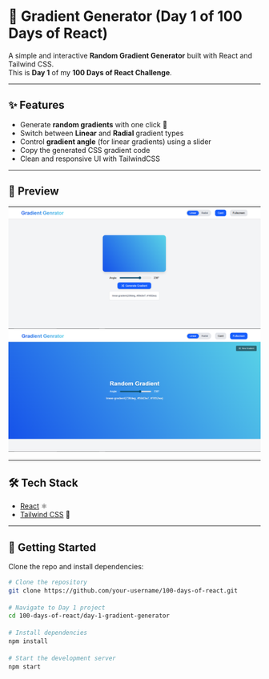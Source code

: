 # 🎨 Gradient Generator (Day 1 of 100 Days of React)

A simple and interactive **Random Gradient Generator** built with React and Tailwind CSS.  
This is **Day 1** of my **100 Days of React Challenge**.

---

## ✨ Features
- Generate **random gradients** with one click 🎲
- Switch between **Linear** and **Radial** gradient types
- Control **gradient angle** (for linear gradients) using a slider
- Copy the generated CSS gradient code
- Clean and responsive UI with TailwindCSS

---

## 📸 Preview
![App Screenshot](./image.png)
![App Screenshot](./image2.png)  

---

## 🛠️ Tech Stack
- [React](https://reactjs.org/) ⚛️
- [Tailwind CSS](https://tailwindcss.com/) 🎨

---

## 🚀 Getting Started

Clone the repo and install dependencies:

```bash
# Clone the repository
git clone https://github.com/your-username/100-days-of-react.git

# Navigate to Day 1 project
cd 100-days-of-react/day-1-gradient-generator

# Install dependencies
npm install

# Start the development server
npm start
